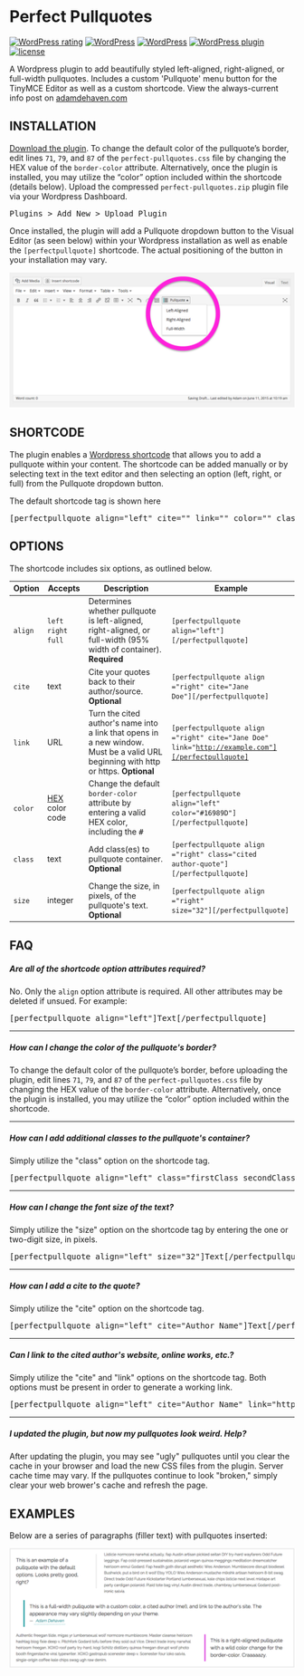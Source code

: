 # Perfect Pullquotes

[![WordPress rating](https://img.shields.io/wordpress/plugin/r/perfect-pullquotes.svg?maxAge=3600&label=wordpress%20rating)](https://wordpress.org/support/view/plugin-reviews/perfect-pullquotes) [![WordPress](https://img.shields.io/wordpress/plugin/dt/perfect-pullquotes.svg?maxAge=3600)](https://downloads.wordpress.org/plugin/perfect-pullquotes.latest-stable.zip) [![WordPress](https://img.shields.io/wordpress/v/perfect-pullquotes.svg?maxAge=3600)](https://wordpress.org/plugins/perfect-pullquotes/) [![WordPress plugin](https://img.shields.io/wordpress/plugin/v/perfect-pullquotes.svg?maxAge=3600)](https://wordpress.org/plugins/perfect-pullquotes/) [![license](https://img.shields.io/github/license/adamdehaven/perfect-pullquotes.svg?maxAge=3600)](https://raw.githubusercontent.com/adamdehaven/perfect-pullquotes/master/LICENSE)

A Wordpress plugin to add beautifully styled left-aligned, right-aligned, or full-width pullquotes. Includes a custom 'Pullquote' menu button for the TinyMCE Editor as well as a custom shortcode. View the always-current info post on [adamdehaven.com](http://adamdehaven.com/blog/2015/05/easily-add-pullquotes-to-your-wordpress-posts-with-my-perfect-pullquotes-plugin/)

## INSTALLATION
[Download the plugin](https://github.com/adamdehaven/perfect-pullquotes/archive/master.zip). To change the default color of the pullquote’s border, edit lines <code>71</code>, <code>79</code>, and <code>87</code> of the <code>perfect-pullquotes.css</code> file by changing the HEX value of the <code>border-color</code> attribute. Alternatively, once the plugin is installed, you may utilize the “color” option included within the shortcode (details below). Upload the compressed <code>perfect-pullquotes.zip</code> plugin file via your Wordpress Dashboard.
<pre>Plugins > Add New > Upload Plugin</pre>

Once installed, the plugin will add a Pullquote dropdown button to the Visual Editor (as seen below) within your Wordpress installation as well as enable the `[perfectpullquote]` shortcode. The actual positioning of the button in your installation may vary.

![Visual Editor preview with Pullquote buttons](screenshot-1.png)

## SHORTCODE
The plugin enables a [Wordpress shortcode](https://codex.wordpress.org/Shortcode_API) that allows you to add a pullquote within your content. The shortcode can be added manually or by selecting text in the text editor and then selecting an option (left, right, or full) from the Pullquote dropdown button.

The default shortcode tag is shown here
<pre>[perfectpullquote align="left" cite="" link="" color="" class="" size=""]This is the pullquote text.[/perfectpullquote]</pre>

## OPTIONS
The shortcode includes six options, as outlined below.

Option | Accepts | Description | Example
--- | --- | --- | ---
<code>align</code> | <code>left</code> <code>right</code> <code>full</code> | Determines whether pullquote is left-aligned, right-aligned, or full-width (95% width of container). **Required** | <code>[perfectpullquote align="left"][/perfectpullquote]</code>
<code>cite</code> | text | Cite your quotes back to their author/source. **Optional** | <code>[perfectpullquote align ="right" cite="Jane Doe"][/perfectpullquote]</code>
<code>link</code> | URL | Turn the cited author's name into a link that opens in a new window. Must be a valid URL beginning with http or https. **Optional** | <code>[perfectpullquote align ="right" cite="Jane Doe" link="http://example.com"][/perfectpullquote]</code>
<code>color</code> | [HEX](http://www.colorhexa.com/) color code | Change the default <code>border-color</code> attribute by entering a valid HEX color, including the <kbd>#</kbd> | <code>[perfectpullquote align="left" color="#16989D"][/perfectpullquote]</code>
<code>class</code> | text | Add class(es) to pullquote container. **Optional** | <code>[perfectpullquote align ="right" class="cited author-quote"][/perfectpullquote]</code>
<code>size</code> | integer | Change the size, in pixels, of the pullquote's text. **Optional** | <code>[perfectpullquote align ="right" size="32"][/perfectpullquote]</code>

## FAQ
##### Are all of the shortcode option attributes required?

No. Only the `align` option attribute is required. All other attributes may be deleted if unsued. For example:
<pre>[perfectpullquote align="left"]Text[/perfectpullquote]</pre>

-----

##### How can I change the color of the pullquote's border?

To change the default color of the pullquote’s border, before uploading the plugin, edit lines `71`, `79`, and `87` of the `perfect-pullquotes.css` file by changing the HEX value of the `border-color` attribute. Alternatively, once the plugin is installed, you may utilize the “color” option included within the shortcode.

-----

##### How can I add additional classes to the pullquote's container?

Simply utilize the "class" option on the shortcode tag. 
<pre>[perfectpullquote align="left" class="firstClass secondClass"]Text[/perfectpullquote]</pre>

-----

##### How can I change the font size of the text?

Simply utilize the "size" option on the shortcode tag by entering the one or two-digit size, in pixels.
<pre>[perfectpullquote align="left" size="32"]Text[/perfectpullquote]</pre>

-----

##### How can I add a cite to the quote?

Simply utilize the "cite" option on the shortcode tag.
<pre>[perfectpullquote align="left" cite="Author Name"]Text[/perfectpullquote]</pre>

-----

##### Can I link to the cited author's website, online works, etc.?

Simply utilize the "cite" and "link" options on the shortcode tag. Both options must be present in order to generate a working link.
<pre>[perfectpullquote align="left" cite="Author Name" link="http://example.com"]Text[/perfectpullquote]</pre>

-----

##### I updated the plugin, but now my pullquotes look weird. Help?

After updating the plugin, you may see "ugly" pullquotes until you clear the cache in your browser and load the new CSS files from the plugin. Server cache time may vary. If the pullquotes continue to look "broken," simply clear your web brower's cache and refresh the page.

## EXAMPLES

Below are a series of paragraphs (filler text) with pullquotes inserted:

![Sample pullquotes](screenshot-2.png)